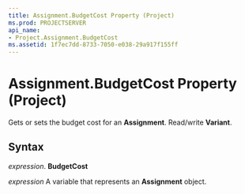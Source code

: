 ```yaml
---
title: Assignment.BudgetCost Property (Project)
ms.prod: PROJECTSERVER
api_name:
- Project.Assignment.BudgetCost
ms.assetid: 1f7ec7dd-8733-7050-e038-29a917f155ff
---
```



# Assignment.BudgetCost Property (Project)

Gets or sets the budget cost for an  **Assignment**. Read/write **Variant**.


## Syntax

 _expression_. **BudgetCost**

 _expression_ A variable that represents an **Assignment** object.


